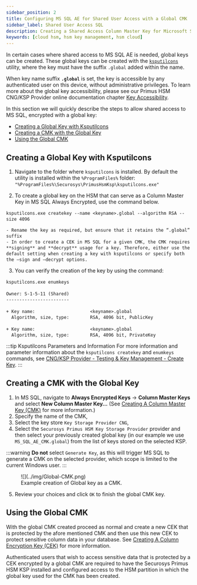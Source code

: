 ```yaml
---
sidebar_position: 2
title: Configuring MS SQL AE for Shared User Access with a Global CMK
sidebar_label: Shared User Access SQL
description: Creating a Shared Access Column Master Key for Microsoft SQL Always Encrypted with Securosys Hardware Security Modules (HSMs)
keywords: [cloud hsm, hsm key management, hsm cloud]
---
```


In certain cases where shared access to MS SQL AE is needed, global keys can be created. These global keys can be created with the [`ksputilcons`](/mscng/Tutorial/KSP-utils) utility, where the key must have the suffix `.global` added within the name.

When key name suffix **`.global`** is set, the key is accessible by any authenticated user on this device, without administrative privileges. To learn more about the global key accessibility, please see our Primus HSM CNG/KSP Provider online documentation chapter [Key Accessibility](/mscng/Tutorial/Key-Access).

In this section we will quickly describe the steps to allow shared access to MS SQL, encrypted with a global key:
- [Creating a Global Key with Ksputilcons](#creating-a-global-key-with-ksputilcons)
- [Creating a CMK with the Global Key](#creating-a-cmk-with-the-global-key)
- [Using the Global CMK](#using-the-global-cmk)

## Creating a Global Key with Ksputilcons

1. Navigate to the folder where `ksputilcons` is installed. By default the utility is installed within the `%ProgramFiles%` folder: `"%ProgramFiles%\Securosys\PrimusHsmKsp\ksputilcons.exe"`

2. To create a global key on the HSM that can serve as a Column Master Key in MS SQL Always Encrypted, use the command below.  

```
ksputilcons.exe createkey --name <keyname>.global --algorithm RSA --size 4096  
```
    - Rename the key as required, but ensure that it retains the “.global” suffix
    - In order to create a CEK in MS SQL for a given CMK, the CMK requires **signing** and **decrypt** usage for a key. Therefore, either use the default setting when creating a key with ksputilcons or specify both the –sign and –decrypt options.

3. You can verify the creation of the key by using the command:
```
ksputilcons.exe enumkeys

Owner: S-1-5-11 (Shared)
------------------------

+ Key name:                     <keyname>.global
  Algorithm, size, type:        RSA, 4096 bit, PublicKey

+ Key name:                     <keyname>.global
  Algorithm, size, type:        RSA, 4096 bit, PrivateKey
```

:::tip Ksputilcons Parameters and Information
For more information and parameter information about the `ksputilcons createkey` and `enumkeys` commands, see [CNG/KSP Provider - Testing & Key Management - Create Key](/mscng/Tutorial/KSP-utils#create-key).
:::

## Creating a CMK with the Global Key

1. In MS SQL, navigate to **Always Encrypted Keys** -> **Column Master Keys** and select **New Column Master Key…** (See [Creating A Column Master Key (CMK)](/ms-sql-ae/Installation/creating-cmk) for more information.) 
2. Specify the name of the CMK,
3. Select the key store `Key Storage Provider CNG`,
4. Select the `Securosys Primus HSM Key Storage Provider` provider and then select your previously created global key (in our example we use `MS_SQL_AE_CMK.global`) from the list of keys stored on the selected KSP. 

:::warning
**Do not** select `Generate Key`, as this will trigger MS SQL to generate a CMK on the selected provider, which scope is limited to the current Windows user.
:::

<figure className="image">
  ![](../img/Global-CMK.png)
  <figcaption>
  Example creation of Global key as a CMK.
  </figcaption>
</figure>

5. Review your choices and click `OK` to finish the global CMK key.

## Using the Global CMK

With the global CMK created proceed as normal and create a new CEK that is protected by the afore mentioned CMK and then use this new CEK to protect sensitive column data in your database. See [Creating A Column Encryption Key (CEK)](/ms-sql-ae/Installation/creating-cek) for more information.

Authenticated users that wish to access sensitive data that is protected by a CEK encrypted by a global CMK are required to have the Securosys Primus HSM KSP installed and configured access to the HSM partition in which the global key used for the CMK has been created.
